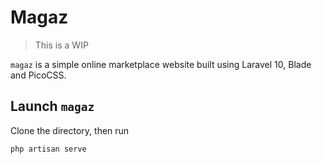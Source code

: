 # Magaz

> This is a WIP

`magaz` is a simple online marketplace website built using Laravel 10, Blade and PicoCSS.

## Launch `magaz`

Clone the directory, then run

```sh
php artisan serve
```
